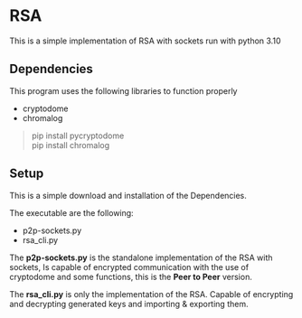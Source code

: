 # RSA
This is a simple implementation of RSA with sockets run with python 3.10

## Dependencies
This program uses the following libraries to function properly
- cryptodome
- chromalog

> pip install pycryptodome\
> pip install chromalog

## Setup
This is a simple download and installation of the Dependencies.

The executable are the following:
- p2p-sockets.py
- rsa_cli.py

The **p2p-sockets.py** is the standalone implementation of the RSA with sockets, Is capable of encrypted communication 
with the use of cryptodome and some functions, this is the **Peer to Peer** version.

The **rsa_cli.py** is only the implementation of the RSA. Capable of encrypting and decrypting generated keys and importing & exporting them.

